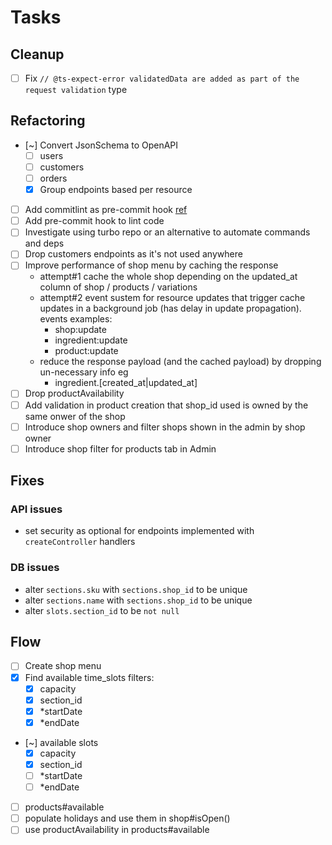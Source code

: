 # Tasks

## Cleanup

- [ ] Fix `// @ts-expect-error validatedData are added as part of the request validation` type

## Refactoring

- [~] Convert JsonSchema to OpenAPI
  - [ ] users
  - [ ] customers
  - [ ] orders
  - [x] Group endpoints based per resource
- [ ] Add commitlint as pre-commit hook [ref](https://github.com/conventional-changelog/commitlint)
- [ ] Add pre-commit hook to lint code
- [ ] Investigate using turbo repo or an alternative to automate commands and deps
- [ ] Drop customers endpoints as it's not used anywhere
- [ ] Improve performance of shop menu by caching the response
  - attempt#1 cache the whole shop depending on the updated_at column of shop / products / variations
  - attempt#2 event sustem for resource updates that trigger cache updates in a background job (has delay in update propagation). events examples:
    - shop:update
    - ingredient:update
    - product:update
  - reduce the response payload (and the cached payload) by dropping un-necessary info eg
    - ingredient.[created_at|updated_at]
- [ ] Drop productAvailability
- [ ] Add validation in product creation that shop_id used is owned by the same onwer of the shop
- [ ] Introduce shop owners and filter shops shown in the admin by shop owner
- [ ] Introduce shop filter for products tab in Admin

## Fixes

### API issues

- set security as optional for endpoints implemented with `createController` handlers

### DB issues

- alter `sections.sku` with `sections.shop_id` to be unique
- alter `sections.name` with `sections.shop_id` to be unique
- alter `slots.section_id` to be `not null`

## Flow

- [ ] Create shop menu
- [x] Find available time_slots filters:
  - [x] capacity
  - [x] section_id
  - [x] \*startDate
  - [x] \*endDate
- [~] available slots
  - [x] capacity
  - [x] section_id
  - [ ] \*startDate
  - [ ] \*endDate
- [ ] products#available
- [ ] populate holidays and use them in shop#isOpen()
- [ ] use productAvailability in products#available
